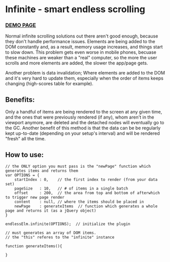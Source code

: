 Infinite - smart endless scrolling
========

### [DEMO PAGE](http://yaireo.github.io/infinite/)


Normal infinite scrolling solutions out there aren't good enough, because they don't handle performance issues.
Elements are being added to the DOM constantly and, as a result, memory usage increases, and things start to slow down.
This problem gets even worse in mobile phones, becuase these machines are weaker than a "real" computer, so the more
the user scrolls and more elements are added, the slower the app/page gets.

Another problem is data invalidation; Where elements are added to the DOM and it's very hard to update them,
especially when the order of items keeps changing (high-scores table for example).

## Benefits:

Only a handful of items are being rendered to the screen at any given time,
and the ones that were previously rendered (if any), whom aren't in the viewport anymore, are deleted and the detached nodes will eventually go to the GC.
Another benefit of this method is that the data can be be regularly kept up-to-date (depending on your setup's interval) and will be rendered "fresh" all the time.


## How to use:
    // the ONLY option you must pass is the "newPage" function which generates items and returns them
    var OPTIONS = {
        startIndex : 0,    // the first index to render (from your data set)
        pageSize   : 10,   // # of items in a single batch
        offset     : 200,  // the area from top and bottom of afterwhich to trigger new page render
        content    : null, // where the items should be placed in
        newPage    : generateItems  // function which generates a whole page and returns it (as a jQuery object)
    }

    endlessElm.infinite(OPTIONS);  // initialize the plugin

    // must generates an array of DOM items.
    // the "this" referes to the "infinite" instance

    function generateItems(){

    }
